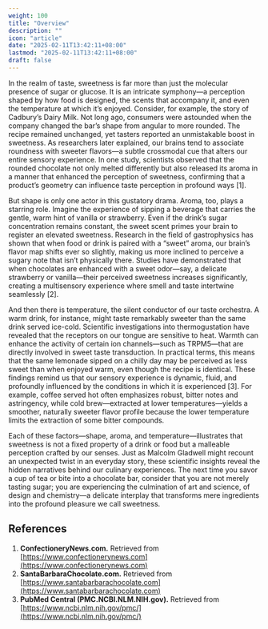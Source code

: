 ```yaml
---
weight: 100
title: "Overview"
description: ""
icon: "article"
date: "2025-02-11T13:42:11+08:00"
lastmod: "2025-02-11T13:42:11+08:00"
draft: false
---
```


In the realm of taste, sweetness is far more than just the molecular presence of sugar or glucose. It is an intricate symphony—a perception shaped by how food is designed, the scents that accompany it, and even the temperature at which it’s enjoyed. Consider, for example, the story of Cadbury’s Dairy Milk. Not long ago, consumers were astounded when the company changed the bar’s shape from angular to more rounded. The recipe remained unchanged, yet tasters reported an unmistakable boost in sweetness. As researchers later explained, our brains tend to associate roundness with sweeter flavors—a subtle crossmodal cue that alters our entire sensory experience. In one study, scientists observed that the rounded chocolate not only melted differently but also released its aroma in a manner that enhanced the perception of sweetness, confirming that a product’s geometry can influence taste perception in profound ways [1].

But shape is only one actor in this gustatory drama. Aroma, too, plays a starring role. Imagine the experience of sipping a beverage that carries the gentle, warm hint of vanilla or strawberry. Even if the drink’s sugar concentration remains constant, the sweet scent primes your brain to register an elevated sweetness. Research in the field of gastrophysics has shown that when food or drink is paired with a “sweet” aroma, our brain’s flavor map shifts ever so slightly, making us more inclined to perceive a sugary note that isn’t physically there. Studies have demonstrated that when chocolates are enhanced with a sweet odor—say, a delicate strawberry or vanilla—their perceived sweetness increases significantly, creating a multisensory experience where smell and taste intertwine seamlessly [2].

And then there is temperature, the silent conductor of our taste orchestra. A warm drink, for instance, might taste remarkably sweeter than the same drink served ice-cold. Scientific investigations into thermogustation have revealed that the receptors on our tongue are sensitive to heat. Warmth can enhance the activity of certain ion channels—such as TRPM5—that are directly involved in sweet taste transduction. In practical terms, this means that the same lemonade sipped on a chilly day may be perceived as less sweet than when enjoyed warm, even though the recipe is identical. These findings remind us that our sensory experience is dynamic, fluid, and profoundly influenced by the conditions in which it is experienced [3]. For example, coffee served hot often emphasizes robust, bitter notes and astringency, while cold brew—extracted at lower temperatures—yields a smoother, naturally sweeter flavor profile because the lower temperature limits the extraction of some bitter compounds.

Each of these factors—shape, aroma, and temperature—illustrates that sweetness is not a fixed property of a drink or food but a malleable perception crafted by our senses. Just as Malcolm Gladwell might recount an unexpected twist in an everyday story, these scientific insights reveal the hidden narratives behind our culinary experiences. The next time you savor a cup of tea or bite into a chocolate bar, consider that you are not merely tasting sugar; you are experiencing the culmination of art and science, of design and chemistry—a delicate interplay that transforms mere ingredients into the profound pleasure we call sweetness.

## References

1. **ConfectioneryNews.com.** Retrieved from [https://www.confectionerynews.com](https://www.confectionerynews.com)  
2. **SantaBarbaraChocolate.com.** Retrieved from [https://www.santabarbarachocolate.com](https://www.santabarbarachocolate.com)  
3. **PubMed Central (PMC.NCBI.NLM.NIH.gov).** Retrieved from [https://www.ncbi.nlm.nih.gov/pmc/](https://www.ncbi.nlm.nih.gov/pmc/)


